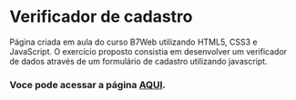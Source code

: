 # **Verificador de cadastro**


Página criada em aula do curso B7Web utilizando HTML5, CSS3 e JavaScript.
O exercício proposto consistia em desenvolver um verificador de dados através de um formulário de cadastro utilizando javascript.


### Voce pode acessar a página [AQUI](https://anadasilva87.github.io/verificadorCadastro/).